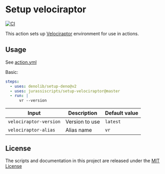 # Setup velociraptor

[![CI](https://github.com/jurassiscripts/setup-velociraptor/actions/workflows/ci.yml/badge.svg)](https://github.com/jurassiscripts/setup-velociraptor/actions/workflows/ci.yml)

This action sets up [Velociraptor](https://github.com/jurassiscripts/velociraptor) environment for use in actions.

## Usage

See [action.yml](action.yml)

Basic:

```yaml
steps:
  - uses: denolib/setup-deno@v2
  - uses: jurassiscripts/setup-velociraptor@master
  - run: |
      vr --version
```

| Input                  | Description    | Default value |
| ---------------------- | -------------- | ------------- |
| `velociraptor-version` | Version to use | `latest`      |
| `velociraptor-alias`   | Alias name     | `vr`          |

## License

The scripts and documentation in this project are released under the
[MIT License](LICENSE)
